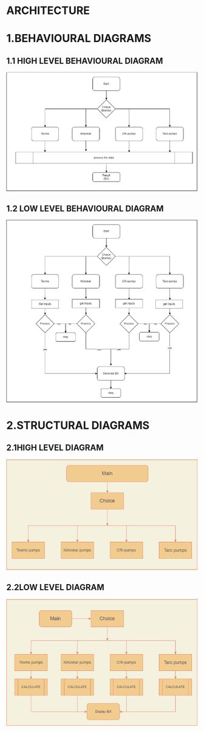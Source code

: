 # ARCHITECTURE

# 1.BEHAVIOURAL DIAGRAMS

## 1.1 HIGH LEVEL BEHAVIOURAL DIAGRAM
![](/2_Architecture/Behavioral%20diagram/Behavioural%20HLD.png)
 

## 1.2 LOW LEVEL BEHAVIOURAL DIAGRAM 

  ![](/2_Architecture/Behavioral%20diagram/Behavioural%20LLD.png)


# 2.STRUCTURAL DIAGRAMS
## 2.1HIGH LEVEL DIAGRAM
![](/6_ImagesAndVideos/Structural%20HLD.png) 



## 2.2LOW LEVEL DIAGRAM

![](/6_ImagesAndVideos/Structural%20LLD.png)



